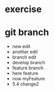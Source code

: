 # exercise
# git branch
* new edit
* another edit
* branch edit
* develop branch
* feature branch
* here feature
* now myFeature
* 5.4 change2

